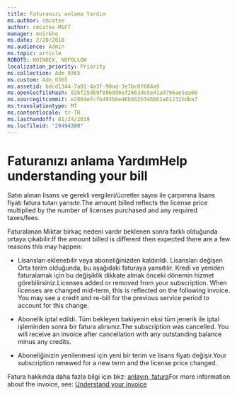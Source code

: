 ```yaml
---
title: Faturanızı anlama Yardım
ms.author: cmcatee
author: cmcatee-MSFT
manager: mnirkhe
ms.date: 2/20/2018
ms.audience: Admin
ms.topic: article
ROBOTS: NOINDEX, NOFOLLOW
localization_priority: Priority
ms.collection: Adm_O365
ms.custom: Adm_O365
ms.assetid: bdcd1344-7a01-4a3f-90ad-3e7bc0f684a9
ms.openlocfilehash: 82bf25d69f88699bef2663de5e41a9796ae1ea08
ms.sourcegitcommit: e2864efcfb493b6e46b662b746661a61232bdba7
ms.translationtype: MT
ms.contentlocale: tr-TR
ms.lasthandoff: 01/24/2019
ms.locfileid: "29494300"
---
```

# <a name="help-understanding-your-bill"></a><span data-ttu-id="b3772-102">Faturanızı anlama Yardım</span><span class="sxs-lookup"><span data-stu-id="b3772-102">Help understanding your bill</span></span>

<span data-ttu-id="b3772-103">Satın alınan lisans ve gerekli vergileri/ücretler sayısı ile çarpımına lisans fiyatı fatura tutarı yansıtır.</span><span class="sxs-lookup"><span data-stu-id="b3772-103">The amount billed reflects the license price multiplied by the number of licenses purchased and any required taxes/fees.</span></span>
  
<span data-ttu-id="b3772-104">Faturalanan Miktar birkaç nedeni vardır beklenen sonra farklı olduğunda ortaya çıkabilir:</span><span class="sxs-lookup"><span data-stu-id="b3772-104">If the amount billed is different then expected there are a few reasons this may happen:</span></span>
  
- <span data-ttu-id="b3772-p101">Lisansları eklenebilir veya aboneliğinizden kaldırıldı. Lisansları değişen Orta terim olduğunda, bu aşağıdaki faturaya yansıtılır. Kredi ve yeniden faturalamak için bu değişiklik dikkate almak önceki dönemin hizmet görebilirsiniz.</span><span class="sxs-lookup"><span data-stu-id="b3772-p101">Licenses added or removed from your subscription. When licenses are changed mid-term, this is reflected on the following invoice. You may see a credit and re-bill for the previous service period to account for this change.</span></span>
    
- <span data-ttu-id="b3772-p102">Abonelik iptal edildi. Tüm bekleyen bakiyenin eksi tüm jenerik ile iptal işleminden sonra bir fatura alırsınız.</span><span class="sxs-lookup"><span data-stu-id="b3772-p102">The subscription was cancelled. You will receive an invoice after cancellation with any outstanding balance minus any credits.</span></span>
    
- <span data-ttu-id="b3772-110">Aboneliğinizin yenilenmesi için yeni bir terim ve lisans fiyatı değişir.</span><span class="sxs-lookup"><span data-stu-id="b3772-110">Your subscription renewed for a new term and the license price changed.</span></span>
    
<span data-ttu-id="b3772-111">Fatura hakkında daha fazla bilgi için bkz: [anlayın, fatura](https://support.office.com/article/0724b428-fb59-4962-8c37-6674166d7507)</span><span class="sxs-lookup"><span data-stu-id="b3772-111">For more information about the invoice, see: [Understand your invoice](https://support.office.com/article/0724b428-fb59-4962-8c37-6674166d7507)</span></span>
  

